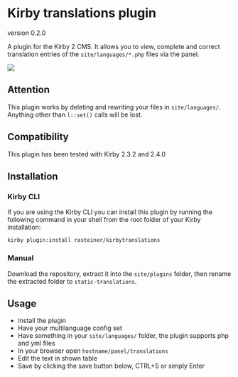 # Kirby translations plugin

version 0.2.0

A plugin for the Kirby 2 CMS. It allows you to view, complete and correct translation entries of the `site/languages/*.php` files via the panel.

![](screenshot.png)

## Attention
This plugin works by deleting and rewriting your files in `site/languages/`. Anything other than `l::set()` calls will be lost.

## Compatibility
This plugin has been tested with Kirby 2.3.2 and 2.4.0

## Installation

### Kirby CLI

If you are using the Kirby CLI you can install this plugin by running the following command in your shell from the root folder of your Kirby installation:

```
kirby plugin:install rasteiner/kirbytranslations
```

### Manual

Download the repository, extract it into the `site/plugins` folder, then rename the extracted folder to `static-translations`.

## Usage
 - Install the plugin
 - Have your multilanguage config set
 - Have something in your `site/languages/` folder, the plugin supports php and yml files
 - In your browser open `hostname/panel/translations`
 - Edit the text in shown table
 - Save by clicking the save button below, CTRL+S or simply Enter
